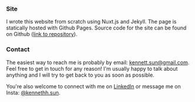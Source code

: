 <!-- Welcome to my website! I'm Kenneth. I like to learn about how the world works. My favorite fruit is strawberry and my favorite color is #1998DB (the lighter blue color on this page). -->

### Site
I wrote this website from scratch using Nuxt.js and Jekyll. The page is statically hosted with Github Pages. Source code for the site can be found on Github ([link to repository](https://github.com/spesthecat/spesthecat.github.io)).

### Contact
The easiest way to reach me is probably by email: <a href="mailto:kennett.sun@gmail.com">kennett.sun@gmail.com</a>. Feel free to get in touch for any reason! I'm usually happy to talk about anything and I will try to get back to you as soon as possible.

You're also welcome to connect with me on [LinkedIn](https://www.linkedin.com/in/kennethh-sun/) or message me on Insta: [@kennethh.sun](https://www.instagram.com/kennethh.sun/).

